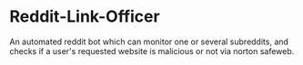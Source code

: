 # Reddit-Link-Officer
An automated reddit bot which can monitor one or several subreddits, and checks if a user's requested website is malicious or not via norton safeweb.

